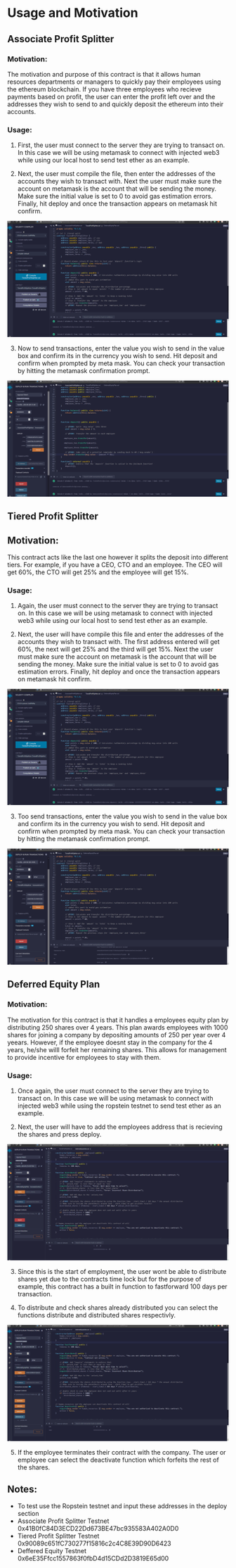# Usage and Motivation

## Associate Profit Splitter

### Motivation:

The motivation and purpose of this contract is that it allows human resources departments or managers to quickly pay their employees using the ethereum blockchain. If you have three employees who recieve payments based on profit, the user can enter the profit left over and the addresses they wish to send to and quickly deposit the ethereum into their accounts.

### Usage:

1. First, the user must connect to the server they are trying to transact on. In this case we will be using metamask to connect with injected web3 while using our local host to send test ether as an example.

2. Next, the user must compile the file, then enter the addresses of the accounts they wish to transact with. Next the user must make sure the account on metamask is the account that will be sending the money. Make sure the initial value is set to 0 to avoid gas estimation errors. Finally, hit deploy and once the transaction appears on metamask hit confirm.

![AssociateDeploy](Gifs/AssociateDeploy.gif)

3. Now to send transactions, enter the value you wish to send in the value box and confirm its in the currency you wish to send. Hit deposit and confirm when prompted by meta mask. You can check your transaction by hitting the metamask confirmation prompt.

![AssociateDeposit](Gifs/AssociateDeposit.gif)


## Tiered Profit Splitter

## Motivation:

This contract acts like the last one however it splits the deposit into different tiers. For example, if you have a CEO, CTO and an employee. The CEO will get 60%, the CTO will get 25% and the employee will get 15%. 


### Usage:

1. Again, the user must connect to the server they are trying to transact on. In this case we will be using metamask to connect with injected web3 while using our local host to send test ether as an example.

2. Next, the user will have compile this file and enter the addresses of the accounts they wish to transact with. The first address entered will get 60%, the next will get 25% and the third will get 15%. Next the user must make sure the account on metamask is the account that will be sending the money. Make sure the initial value is set to 0 to avoid gas estimation errors. Finally, hit deploy and once the transaction appears on metamask hit confirm.

![AssociateDeploy](Gifs/AssociateDeploy.gif)

3. Too send transactions, enter the value you wish to send in the value box and confirm its in the currency you wish to send. Hit deposit and confirm when prompted by meta mask. You can check your transaction by hitting the metamask confirmation prompt.

![TieredDeposit](Gifs/TieredDeposit.gif)


## Deferred Equity Plan

### Motivation:

The motivation for this contract is that it handles a employees equity plan by distributing 250 shares over 4 years. This plan awards employees with 1000 shares for joining a company by depositing amounts of 250 per year over 4 yeears. However, if the employee doesnt stay in the company for the 4 years, he/she willl forfeit her remaining shares. This allows for management to provide incentive for employees to stay with them.

### Usage:

1. Once again, the user must connect to the server they are trying to transact on. In this case we will be using metamask to connect with injected web3 while using the ropstein testnet to send test ether as an example.

2. Next, the user will have to add the employees address that is recieving the shares and press deploy.

![EquityDeploy](Gifs/EquityDeploy.gif)

3. Since this is the start of employment, the user wont be able to distribute shares yet due to the contracts time lock but for the purpose of example, this contract has a built in function to fastforward 100 days per transaction.

4. To distribute and check shares already distributed you can select the functions distribute and distributed shares respectivly.

![EquityUse](Gifs/EquityUse.gif)

5. If the employee terminates their contract with the company. The user or employee can select the deactivate function which forfeits the rest of the shares.


## Notes:
- To test use the Ropstein testnet and input these addresses in the deploy section
- Associate Profit Splitter Testnet 0x41B0fC84D3ECD22Dd673BE47bc935583A402A0D0
- Tiered Profit Splitter Testnet 0x90089c651fC730277f15816c2c4C8E39D90D6423
- Deffered Equity Testnet 0x6eE35Ffcc1557863f0fbD4d15CDd2D3819E65d00
